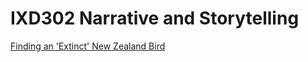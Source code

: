 # IXD302 Narrative and Storytelling

[Finding an 'Extinct' New Zealand Bird](https://github.com/hayleymcilwrath/IXD302/blob/master/index.html)
